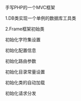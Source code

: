 手写PHP的一个MVC框架

1.DB类实现一个单例的数据库工具类

2.Frame框架初始类

初始化字符集设置

初始化配置信息

初始化路由参数

初始化目录常量设置

初始化类的自动加载

初始化请求分发

